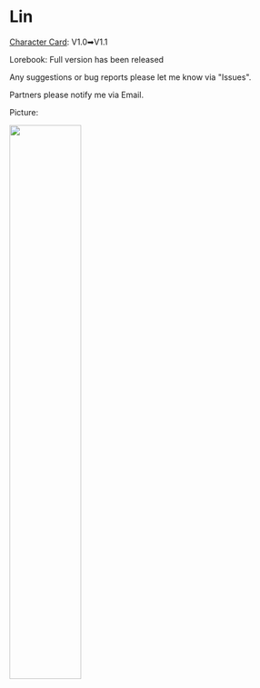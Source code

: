 # Lin

[Character Card](https://github.com/GhostXia/Character-Card/blob/main/Crimson%20Future/Lin/Lin-CharacterCard.json): V1.0➡V1.1

Lorebook: Full version has been released

Any suggestions or bug reports please let me know via "Issues".

Partners please notify me via Email.

Picture:

<img decoding="async" src="https://github.com/GhostXia/Character-Card/assets/33112711/08a18b4f-293d-4a11-b915-d43bd6fb48ff" width="50%">
